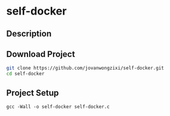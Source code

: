 # self-docker

## Description

## Download Project
```bash
git clone https://github.com/jovanwongzixi/self-docker.git
cd self-docker
```
## Project Setup
```
gcc -Wall -o self-docker self-docker.c
```
